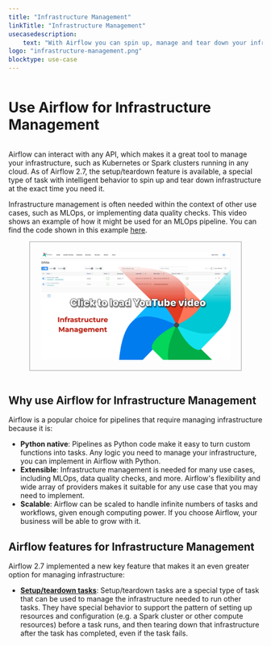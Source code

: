 ```yaml
---
title: "Infrastructure Management"
linkTitle: "Infrastructure Management"
usecasedescription:
    text: "With Airflow you can spin up, manage and tear down your infrastructure at the exact time you need it."
logo: "infrastructure-management.png"
blocktype: use-case
---
```


<div style="display: flex; justify-content: center; align-items: center;">

# Use Airflow for Infrastructure Management

</div>

Airflow can interact with any API, which makes it a great tool to manage your infrastructure, such as Kubernetes or Spark clusters running in any cloud. As of Airflow 2.7, the setup/teardown feature is available, a special type of task with intelligent behavior to spin up and tear down infrastructure at the exact time you need it.

Infrastructure management is often needed within the context of other use cases, such as MLOps, or implementing data quality checks. This video shows an example of how it might be used for an MLOps pipeline. You can find the code shown in this example [here](https://github.com/astronomer/use-case-setup-teardown-data-quality).

<div id="videoContainer" style="display: flex; justify-content: center; align-items: center; border: 2px solid #ccc; width: 75%; margin: auto; padding: 20px;">
    <img id="videoPlaceholder" src="/usecase-video-placeholders/placeholder_infra_video.png" style="cursor: pointer; width: 100%; max-width: 560px;" alt="Click to play a one minute video showing the use case" title="Click to play video"/>
</div>

<script>
    document.getElementById('videoPlaceholder').addEventListener('click', function() {
        var iframe = document.createElement('iframe');
        iframe.setAttribute('src', 'https://www.youtube.com/embed/JkURWnl76GQ?autoplay=1');
        iframe.setAttribute('width', '100%');
        iframe.setAttribute('height', '315');
        iframe.setAttribute('frameborder', '0');
        iframe.setAttribute('allow', 'accelerometer; autoplay; clipboard-write; encrypted-media; gyroscope; picture-in-picture');
        iframe.setAttribute('allowfullscreen', 'allowfullscreen');
        iframe.style.display = 'block';

        var videoContainer = document.getElementById('videoContainer');
        videoContainer.innerHTML = '';
        videoContainer.appendChild(iframe);
    });
</script>

</br>

## Why use Airflow for Infrastructure Management

Airflow is a popular choice for pipelines that require managing infrastructure because it is:

- **Python native**: Pipelines as Python code make it easy to turn custom functions into tasks. Any logic you need to manage your infrastructure, you can implement in Airflow with Python.
- **Extensible**: Infrastructure management is needed for many use cases, including MLOps, data quality checks, and more. Airflow's flexibility and wide array of providers makes it suitable for any use case that you may need to implement.
- **Scalable**: Airflow can be scaled to handle infinite numbers of tasks and workflows, given enough computing power. If you choose Airflow, your business will be able to grow with it.


## Airflow features for Infrastructure Management

Airflow 2.7 implemented a new key feature that makes it an even greater option for managing infrastructure:

- [**Setup/teardown tasks**](https://airflow.apache.org/docs/apache-airflow/stable/howto/setup-and-teardown.html): Setup/teardown tasks are a special type of task that can be used to manage the infrastructure needed to run other tasks. They have special behavior to support the pattern of setting up resources and configuration (e.g. a Spark cluster or other compute resources) before a task runs, and then tearing down that infrastructure after the task has completed, even if the task fails.
